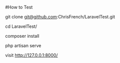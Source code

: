 #How to Test 

git clone git@github.com:ChrisFrench/LaravelTest.git 

cd LaravelTest/

composer install

php artisan serve

visit http://127.0.0.1:8000/

